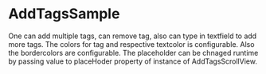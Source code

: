 # AddTagsSample
One can add multiple tags, can remove tag, also can type in textfield to add more tags.
The colors for tag and respective textcolor is configurable. Also the bordercolors are configurable.
The placeholder can be chnaged runtime by passing value to placeHoder property of instance of AddTagsScrollView.
